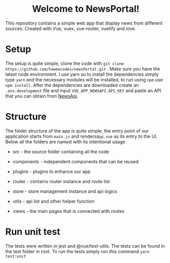 <h1 align="center">Welcome to NewsPortal!</h1>
This repository contains a simple web app that display news from different sources. Created with Vue, vuex, vue-router, vuetify and love.

# Setup
The setup is quite simple, clone the code with `git clone https://github.com/haweecodes/newsPortal.git` . Make sure you have the latest node environment. I use yarn so to install the dependencies simply type `yarn` and the necessary modules will be installed, to run using `npm` use `npm install`. After the dependencies are downloaded create an `.env.development` file and input `VUE_APP_NEWSAPI_API_KEY` and paste an API that you can obtain from [NewsApi](https://newsapi.org/).

# Structure
The folder structure of the app is quite simple, the entry point of our application starts from `main.js` and renders`App.vue` as its entry to the UI. Below all the folders are named with its intentional usage.
- src - the source folder containing all the code

- components - independent components that can be reused

- plugins - plugins to enhance our app

- router - contains router instance and route list

- store - store management instance and api logics

- utils - api list and other helper function

- views - the main pages that is connected with routes

# Run unit test
The tests were written in jest and @vue/test-utils. The tests can be found in the test folder in root. To run the tests simply run this command `yarn test:unit`